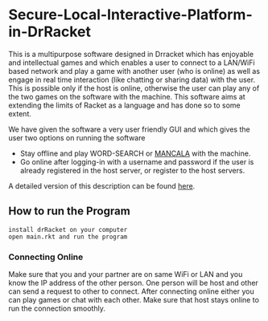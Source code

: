 # Secure-Local-Interactive-Platform-in-DrRacket

This is a multipurpose software designed in Drracket which has enjoyable
and intellectual games and which enables a user to connect to a LAN/WiFi based network and
play a game with another user (who is online) as well as engage in real time interaction (like
chatting or sharing data) with the user. This is possible only if the host is online, otherwise the
user can play any of the two games on the software with the machine. This software aims at
extending the limits of Racket as a language and has done so to some extent.

We have given the software a very user friendly GUI and which gives the user two options on running the software
 - Stay offline and play WORD-SEARCH or [MANCALA](https://en.wikipedia.org/wiki/Mancala) with the machine.
 - Go online after logging-in with a username and password if the user is already registered in the host server, or register to the host servers.
 
 A detailed version of this description can be found [here](https://github.com/shubhamgupta107/Secure-Local-Interactive-Platform-in-DrRacket/blob/master/report/Project%20report.pdf).
 
 ## How to run the Program
 ```
 install drRacket on your computer
 open main.rkt and run the program
 ```
 ### Connecting Online
 Make sure that you and your partner are on same WiFi or LAN and you know the IP address of the other person. One person will be host and other can send a request to other to connect. After connecting online either you can play games or chat with each other. Make sure that host stays online to run the connection smoothly.
